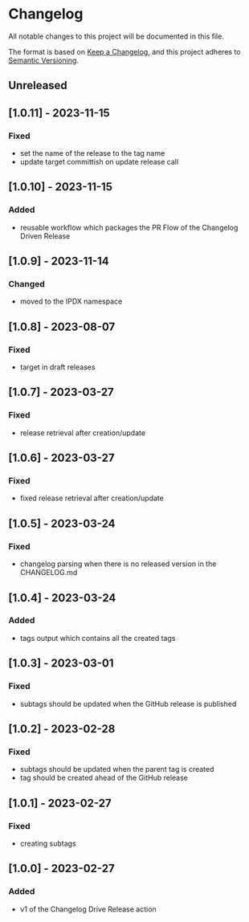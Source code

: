 # Changelog
All notable changes to this project will be documented in this file.

The format is based on [Keep a Changelog](https://keepachangelog.com/en/1.0.0/),
and this project adheres to [Semantic Versioning](https://semver.org/spec/v2.0.0.html).

## Unreleased

## [1.0.11] - 2023-11-15
### Fixed
- set the name of the release to the tag name
- update target committish on update release call

## [1.0.10] - 2023-11-15
### Added
- reusable workflow which packages the PR Flow of the Changelog Driven Release

## [1.0.9] - 2023-11-14
### Changed
- moved to the IPDX namespace

## [1.0.8] - 2023-08-07
### Fixed
- target in draft releases

## [1.0.7] - 2023-03-27
### Fixed
- release retrieval after creation/update

## [1.0.6] - 2023-03-27
### Fixed
- fixed release retrieval after creation/update

## [1.0.5] - 2023-03-24
### Fixed
- changelog parsing when there is no released version in the CHANGELOG.md

## [1.0.4] - 2023-03-24
### Added
- tags output which contains all the created tags

## [1.0.3] - 2023-03-01
### Fixed
- subtags should be updated when the GitHub release is published

## [1.0.2] - 2023-02-28
### Fixed
- subtags should be updated when the parent tag is created
- tag should be created ahead of the GitHub release

## [1.0.1] - 2023-02-27
### Fixed
- creating subtags

## [1.0.0] - 2023-02-27
### Added
- v1 of the Changelog Drive Release action
